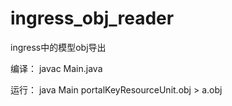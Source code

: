 # ingress_obj_reader
ingress中的模型obj导出


编译：
javac Main.java

运行：
java Main portalKeyResourceUnit.obj > a.obj
